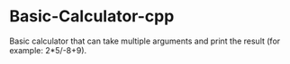 # Basic-Calculator-cpp
Basic calculator that can take multiple arguments and print the result (for example: 2*5/-8+9).

